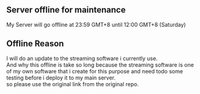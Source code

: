 ## Server offline for maintenance
My Server will go offline at 23:59 GMT+8 until 12:00 GMT+8 (Saturday)<br>
## Offline Reason
I will do an update to the streaming software i currently use.<br>
And why this offline is take so long because the streaming software is one of my own software that i create for this purpose and need todo some testing before i deploy it to my main server.<br>
so please use the original link from the original repo.
